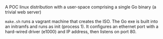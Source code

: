 
A POC linux distribution with a user-space comprising a single Go binary (a trivial web server)

`make.sh` runs a vagrant machine that creates the ISO. The Go exe is built into an initramfs and runs as init (process 1). It configures an ethernet port with a hard-wired driver (e1000) and IP address, then listens on port 80.